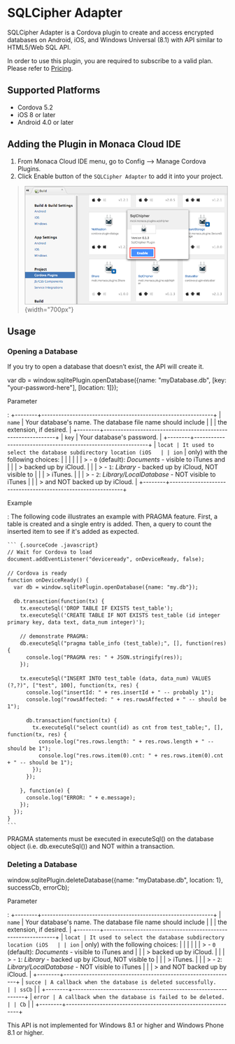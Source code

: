 SQLCipher Adapter
=================

SQLCipher Adapter is a Cordova plugin to create and access encrypted
databases on Android, iOS, and Windows Universal (8.1) with API similar
to HTML5/Web SQL API.

<div class="admonition note">

In order to use this plugin, you are required to subscribe to a valid
plan. Please refer to [Pricing](https://monaca.io/pricing.html).

</div>

Supported Platforms
-------------------

-   Cordova 5.2
-   iOS 8 or later
-   Android 4.0 or later

Adding the Plugin in Monaca Cloud IDE
-------------------------------------

1.  From Monaca Cloud IDE menu, go to
    Config --&gt; Manage Cordova Plugins.
2.  Click Enable button of the `SQLCipher Adapter` to add it into your
    project.

> ![](images/sqlcipher/1.png){width="700px"}

Usage
-----

### Opening a Database

If you try to open a database that doesn’t exist, the API will create
it.

var db = window.sqlitePlugin.openDatabase({name: "myDatabase.db", \[key: "your-password-here"\], \[location: 1\]});

Parameter

:   +--------+-------------------------------------------------------------+
    | `name` | Your database's name. The database file name should include |
    |        | the extension, if desired.                                  |
    +--------+-------------------------------------------------------------+
    | `key`  | Your database's password.                                   |
    +--------+-------------------------------------------------------------+
    | `locat | It used to select the database subdirectory location (iOS   |
    | ion`   | only) with the following choices:                           |
    |        |                                                             |
    |        | > -   `0` (default): *Documents* - visible to iTunes and    |
    |        | >     backed up by iCloud.                                  |
    |        | > -   `1`: *Library* - backed up by iCloud, NOT visible to  |
    |        | >     iTunes.                                               |
    |        | > -   `2`: *Library/LocalDatabase* - NOT visible to iTunes  |
    |        | >     and NOT backed up by iCloud.                          |
    +--------+-------------------------------------------------------------+

Example

:   The following code illustrates an example with PRAGMA feature.
    First, a table is created and a single entry is added. Then, a query
    to count the inserted item to see if it's added as expected.

    ``` {.sourceCode .javascript}
    // Wait for Cordova to load
    document.addEventListener("deviceready", onDeviceReady, false);

    // Cordova is ready
    function onDeviceReady() {
      var db = window.sqlitePlugin.openDatabase({name: "my.db"});

      db.transaction(function(tx) {
        tx.executeSql('DROP TABLE IF EXISTS test_table');
        tx.executeSql('CREATE TABLE IF NOT EXISTS test_table (id integer primary key, data text, data_num integer)');

        // demonstrate PRAGMA:
        db.executeSql("pragma table_info (test_table);", [], function(res) {
          console.log("PRAGMA res: " + JSON.stringify(res));
        });

        tx.executeSql("INSERT INTO test_table (data, data_num) VALUES (?,?)", ["test", 100], function(tx, res) {
          console.log("insertId: " + res.insertId + " -- probably 1");
          console.log("rowsAffected: " + res.rowsAffected + " -- should be 1");

          db.transaction(function(tx) {
            tx.executeSql("select count(id) as cnt from test_table;", [], function(tx, res) {
              console.log("res.rows.length: " + res.rows.length + " -- should be 1");
              console.log("res.rows.item(0).cnt: " + res.rows.item(0).cnt + " -- should be 1");
            });
          });

        }, function(e) {
          console.log("ERROR: " + e.message);
        });
      });
    }
    ```

<div class="admonition note">

PRAGMA statements must be executed in executeSql() on the database
object (i.e. db.executeSql()) and NOT within a transaction.

</div>

### Deleting a Database

window.sqlitePlugin.deleteDatabase({name: "myDatabase.db", location: 1}, successCb, errorCb);

Parameter

:   +--------+-------------------------------------------------------------+
    | `name` | Your database's name. The database file name should include |
    |        | the extension, if desired.                                  |
    +--------+-------------------------------------------------------------+
    | `locat | It used to select the database subdirectory location (iOS   |
    | ion`   | only) with the following choices:                           |
    |        |                                                             |
    |        | > -   `0` (default): *Documents* - visible to iTunes and    |
    |        | >     backed up by iCloud.                                  |
    |        | > -   `1`: *Library* - backed up by iCloud, NOT visible to  |
    |        | >     iTunes.                                               |
    |        | > -   `2`: *Library/LocalDatabase* - NOT visible to iTunes  |
    |        | >     and NOT backed up by iCloud.                          |
    +--------+-------------------------------------------------------------+
    | `succe | A callback when the database is deleted successfully.       |
    | ssCb`  |                                                             |
    +--------+-------------------------------------------------------------+
    | `error | A callback when the database is failed to be deleted.       |
    | Cb`    |                                                             |
    +--------+-------------------------------------------------------------+

<div class="admonition note">

This API is not implemented for Windows 8.1 or higher and Windows Phone
8.1 or higher.

</div>
